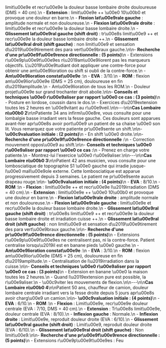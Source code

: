 limit\u00e9e et recr\u00e9e la douleur basse lombaire droite douloureuse (DMS = 40 cm).\n - **Extension** : limit\u00e9e ++ \u00e0 10\u00b0 et provoque une douleur en barre.\n - **Flexion lat\u00e9rale gauche** : amplitude normale et non douloureuse.\n - **Flexion lat\u00e9rale droite** : limit\u00e9e et recr\u00e9e la douleur basse lombaire droite.\n - **Glissement lat\u00e9ral gauche (shift droit)** : tr\u00e8s limit\u00e9 ++ et recr\u00e9e la douleur basse lombaire droite ++.\n - **Glissement lat\u00e9ral droit (shift gauche)** : non limit\u00e9 et sensation d\u2019\u00e9tirement des para vert\u00e9braux gauche.\n\n- **Recherche d'une pr\u00e9f\u00e9rence directionnelle : (5 points)**\n - Extensions r\u00e9p\u00e9t\u00e9es n\u2019am\u00e9liorent pas les marqueurs objectifs. L\u2019\u00e9tudiant doit appliquer une contre-force pour obtenir une am\u00e9lioration ou shift si oubli de la contre-force.\n - **Am\u00e9lioration constat\u00e9e** :\n - **EVA** : 3/10.\n - **ROM** : flexion am\u00e9lior\u00e9e (DMS = 25 cm), douloureuse en fin d\u2019amplitude.\n - Am\u00e9lioration de tous les ROM.\n - Douleur projet\u00e9e sur grand trochanter droit abolie.\n\n- **Conseils et techniques \u00e0 r\u00e9aliser par rapport \u00e0 ce cas : (3 points)**\n - Posture en lordose, coussin dans le dos.\n - Exercices d\u2019extension toutes les 2 heures en \u00e9vitant au r\u00e9veil.\n\n---\n\n**Cas Lombaire n\u00b0 2**\n\nPatiente 34 ans infirmi\u00e8re, vous consulte pour une lombalgie basse irradiant vers la fesse gauche. Ces douleurs sont apparues avant-hier apr\u00e8s avoir port\u00e9 un patient de sa chaise \u00e0 son lit. Vous remarquez que votre patiente pr\u00e9sente un shift.\n\n- **\u00c9valuation initiale : (2 points)**\n - En shift \u00e0 droite.\n\n- **Recherche d'une pr\u00e9f\u00e9rence directionnelle :**\n - Correction mouvement oppos\u00e9 au shift.\n\n- **Conseils et techniques \u00e0 r\u00e9aliser par rapport \u00e0 ce cas :**\n - Prenez en charge votre patiente.\n - Montrez-lui l'exercice \u00e0 r\u00e9aliser.\n\n---\n\n**Cas Lombaire n\u00b0 3**\n\nPatient 42 ans musicien, vous consulte pour une lombosciatique de topographie S1 \u00e0 gauche qui irradie jusque-l\u00e0 mall\u00e9ole externe. Cette lombosciatique est apparue progressivement depuis 3 semaines. Le patient ne pr\u00e9sente aucun drapeau rouge.\n\n- **\u00c9valuation initiale : (4 points)**\n - **EVA** : 8/10.\n - **ROM** :\n - **Flexion** : limit\u00e9e ++ et recr\u00e9e l\u2019irradiation (DMS = 40 cm).\n - **Extension** : limit\u00e9e ++ \u00e0 10\u00b0 et provoque une douleur en barre.\n - **Flexion lat\u00e9rale droite** : amplitude normale et non douloureuse.\n - **Flexion lat\u00e9rale gauche** : limit\u00e9e et recr\u00e9e la douleur basse lombaire droite.\n - **Glissement lat\u00e9ral gauche (shift droit)** : tr\u00e8s limit\u00e9 ++ et recr\u00e9e la douleur basse lombaire droite et irradiation cuisse ++.\n - **Glissement lat\u00e9ral droit (shift gauche)** : non limit\u00e9 et sensation d\u2019\u00e9tirement des para vert\u00e9braux gauche.\n\n- **Recherche d'une pr\u00e9f\u00e9rence directionnelle : (5 points)**\n - Extensions r\u00e9p\u00e9t\u00e9es ne centralisent pas, ni la contre-force. Patient centralise lorsqu\u2019il est en banane pieds \u00e0 gauche.\n - **Am\u00e9lioration constat\u00e9e** :\n - **EVA** : 3/10.\n - **ROM** : flexion am\u00e9lior\u00e9e (DMS = 25 cm), douloureuse en fin d\u2019amplitude.\n - Centralisation de l\u2019irradiation dans la cuisse.\n\n- **Conseils et techniques \u00e0 r\u00e9aliser par rapport \u00e0 ce cas : (3 points)**\n - Extension en banane \u00e0 la maison toutes les 2 heures.\n - Quand l\u2019extension pure est possible, la r\u00e9aliser.\n - \u00c9viter les mouvements de flexion.\n\n---\n\n**Cas Lombaire n\u00b0 4**\n\nPatient 50 ans, chauffeur de camion, douleur lombaire centrale irradiant vers la fesse droite depuis 5 jours apr\u00e8s avoir charg\u00e9 un camion.\n\n- **\u00c9valuation initiale : (4 points)**\n - **EVA** : 6/10.\n - **ROM** :\n - **Flexion** : Limit\u00e9e, recr\u00e9e douleur centrale (EVA : 7/10, DMS = 40 cm).\n - **Extension** : Tr\u00e8s limit\u00e9e, douleur centrale (EVA : 8/10).\n - **Inflexion gauche** : Normale.\n - **Inflexion droite** : Limit\u00e9e, reproduit douleur droite (EVA : 6/10).\n - **Glissement lat\u00e9ral gauche (shift droit)** : Limit\u00e9, reproduit douleur droite (EVA : 6/10).\n - **Glissement lat\u00e9ral droit (shift gauche)** : Non limit\u00e9.\n\n- **Recherche d'une pr\u00e9f\u00e9rence directionnelle : (5 points)**\n - Extensions r\u00e9p\u00e9t\u00e9es : Feu